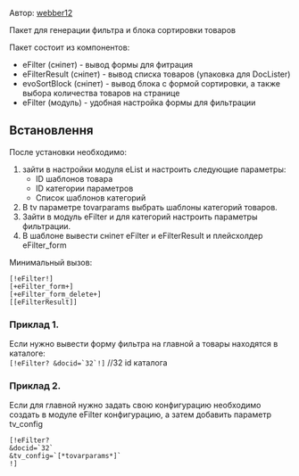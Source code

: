 Автор: [webber12](https://github.com/webber12)

Пакет для генерации фильтра и блока сортировки товаров
 
Пакет состоит из компонентов:
* eFilter (сніпет) - вывод формы для фитрация
* eFilterResult (сніпет) - вывод списка товаров (упаковка для DocLister)
* evoSortBlock (сніпет) - вывод блока с формой сортировки, а также выбора количества товаров на странице
* eFilter (модуль) - удобная настройка формы для фильтрации

## Встановлення
После установки необходимо:
1. зайти в настройки модуля eList и настроить следующие параметры:
    * ID шаблонов товара
    * ID категории параметров
    * Список шаблонов категорий
2. В tv параметре tovarparams выбрать шаблоны категорий товаров.
3. Зайти в модуль eFilter и для категорий настроить параметры фильтрации.
4. В шаблоне вывести сніпет eFilter и eFilterResult и плейсхолдер eFilter_form

Минимальный вызов:
```
[!eFilter!]
[+eFilter_form+]
[+eFilter_form_delete+]
[[eFilterResult]]

```


### Приклад 1.
Если нужно вывести форму фильтра на главной а товары находятся в каталоге:  
```[!eFilter? &docid=`32`!]``` //32 id каталога
### Приклад 2.
Если для главной нужно задать свою конфигурацию необходимо создать в модуле eFilter конфигурацию, а затем добавить 
параметр tv_config
````
[!eFilter? 
&docid=`32`
&tv_config=`[*tovarparams*]`
!]
````